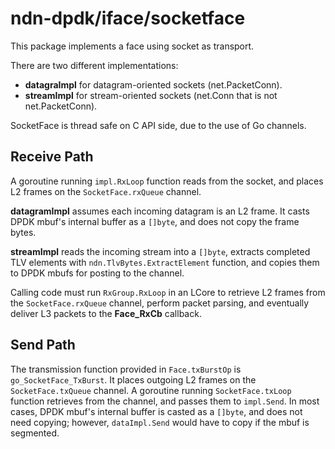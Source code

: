 # ndn-dpdk/iface/socketface

This package implements a face using socket as transport.

There are two different implementations:

* **datagraImpl** for datagram-oriented sockets (net.PacketConn).
* **streamImpl** for stream-oriented sockets (net.Conn that is not net.PacketConn).

SocketFace is thread safe on C API side, due to the use of Go channels.

## Receive Path

A goroutine running `impl.RxLoop` function reads from the socket, and places L2 frames on the `SocketFace.rxQueue` channel.

**datagramImpl** assumes each incoming datagram is an L2 frame.
It casts DPDK mbuf's internal buffer as a `[]byte`, and does not copy the frame bytes.

**streamImpl** reads the incoming stream into a `[]byte`, extracts completed TLV elements with `ndn.TlvBytes.ExtractElement` function, and copies them to DPDK mbufs for posting to the channel.

Calling code must run `RxGroup.RxLoop` in an LCore to retrieve L2 frames from the `SocketFace.rxQueue` channel, perform packet parsing, and eventually deliver L3 packets to the **Face\_RxCb** callback.

## Send Path

The transmission function provided in `Face.txBurstOp` is `go_SocketFace_TxBurst`.
It places outgoing L2 frames on the `SocketFace.txQueue` channel.
A goroutine running `SocketFace.txLoop` function retrieves from the channel, and passes them to `impl.Send`.
In most cases, DPDK mbuf's internal buffer is casted as a `[]byte`, and does not need copying; however, `dataImpl.Send` would have to copy if the mbuf is segmented.
